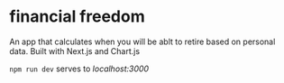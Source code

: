 # financial freedom

An app that calculates when you will be ablt to retire based on personal data.
Built with Next.js and Chart.js

`npm run dev` serves to *localhost:3000*
